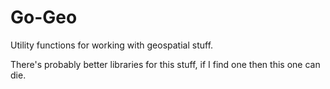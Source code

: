 # Go-Geo

Utility functions for working with geospatial stuff.

There's probably better libraries for this stuff, if I find one then this one
can die.
